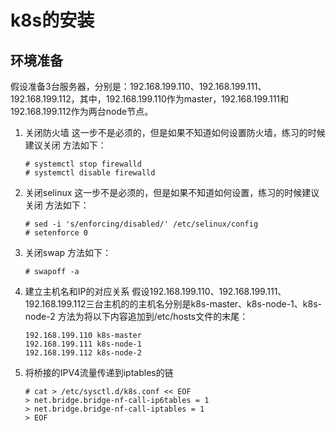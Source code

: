 # k8s的安装

## 环境准备
假设准备3台服务器，分别是：192.168.199.110、192.168.199.111、192.168.199.112，其中，192.168.199.110作为master，192.168.199.111和192.168.199.112作为两台node节点。
1. 关闭防火墙
    这一步不是必须的，但是如果不知道如何设置防火墙，练习的时候建议关闭
    方法如下：
    ```
    # systemctl stop firewalld
    # systemctl disable firewalld
    ```
2. 关闭selinux
    这一步不是必须的，但是如果不知道如何设置，练习的时候建议关闭
    方法如下：
    ```
    # sed -i 's/enforcing/disabled/' /etc/selinux/config
    # setenforce 0
    ```
3. 关闭swap
    方法如下：
    ```
    # swapoff -a
    ```
4. 建立主机名和IP的对应关系
    假设192.168.199.110、192.168.199.111、192.168.199.112三台主机的的主机名分别是k8s-master、k8s-node-1、k8s-node-2
    方法为将以下内容追加到/etc/hosts文件的末尾：
    ```
    192.168.199.110 k8s-master
    192.168.199.111 k8s-node-1
    192.168.199.112 k8s-node-2
    ```
5. 将桥接的IPV4流量传递到iptables的链
    ```
    # cat > /etc/sysctl.d/k8s.conf << EOF
    > net.bridge.bridge-nf-call-ip6tables = 1
    > net.bridge.bridge-nf-call-iptables = 1
    > EOF
    ```